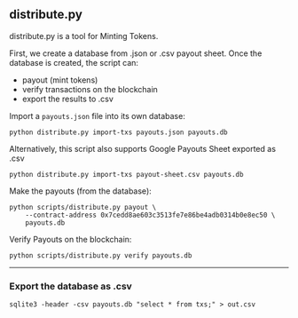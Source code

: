 ## distribute.py
distribute.py is a tool for Minting Tokens.

First, we create a database from .json or .csv payout sheet.
Once the database is created, the script can:
 - payout (mint tokens)
 - verify transactions on the blockchain
 - export the results to .csv

Import a `payouts.json` file into its own database:
```
python distribute.py import-txs payouts.json payouts.db
```

Alternatively, this script also supports Google Payouts Sheet exported as .csv
```
python distribute.py import-txs payout-sheet.csv payouts.db
```

Make the payouts (from the database):
```
python scripts/distribute.py payout \
    --contract-address 0x7cedd8ae603c3513fe7e86be4adb0314b0e8ec50 \
    payouts.db
```

Verify Payouts on the blockchain:
```
python scripts/distribute.py verify payouts.db
```

---

### Export the database as .csv
```
sqlite3 -header -csv payouts.db "select * from txs;" > out.csv
```
